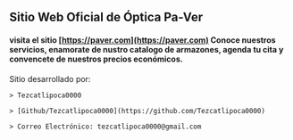 ## Sitio Web Oficial de Óptica Pa-Ver

#### visita el sitio [https://paver.com](https://paver.com) Conoce nuestros servicios, enamorate de nustro catalogo de armazones, agenda tu cita y convencete de nuestros precios económicos.

Sitio desarrollado por:

    > Tezcatlipoca0000

    > [Github/Tezcatlipoca0000](https://github.com/Tezcatlipoca0000)
    
    > Correo Electrónico: tezcatlipoca0000@gmail.com
